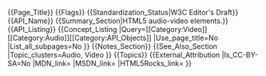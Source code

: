 {{Page_Title}}
{{Flags}}
{{Standardization_Status|W3C Editor's Draft}}
{{API_Name}}
{{Summary_Section|HTML5 audio-video elements.}}
{{API_Listing}}
{{Concept_Listing
|Query=[[Category:Video]][[Category:Audio]][[Category:API_Objects]]
|Use_page_title=No
|List_all_subpages=No
}}
{{Notes_Section}}
{{See_Also_Section
|Topic_clusters=Audio, Video
}}
{{Topics}}
{{External_Attribution
|Is_CC-BY-SA=No
|MDN_link=
|MSDN_link=
|HTML5Rocks_link=
}}